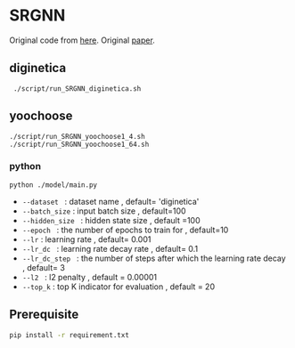 # SRGNN

Original code from [here](https://github.com/userbehavioranalysis/SR-GNN_PyTorch-Geometric). 
Original [paper](https://arxiv.org/abs/1811.00855).

## diginetica
```
 ./script/run_SRGNN_diginetica.sh
```
## yoochoose
```
./script/run_SRGNN_yoochoose1_4.sh 
./script/run_SRGNN_yoochoose1_64.sh
```
### python 
```python=
python ./model/main.py
```
* ```--dataset ``` : dataset  name , default= 'diginetica'
* ```--batch_size``` : input batch size , default=100
* ```--hidden_size ``` :  hidden state size , default =100
* ```--epoch ``` : the number of epochs to train for , default=10
* ```--lr``` : learning rate , default= 0.001 
* ```--lr_dc ``` : learning rate decay rate , default= 0.1
* ```--lr_dc_step ```  : the number of steps after which the learning rate decay , default= 3
* ```--l2 ``` : l2 penalty , default =  0.00001
* ```--top_k``` : top K indicator for evaluation , default = 20
## Prerequisite

```bash
pip install -r requirement.txt
```

